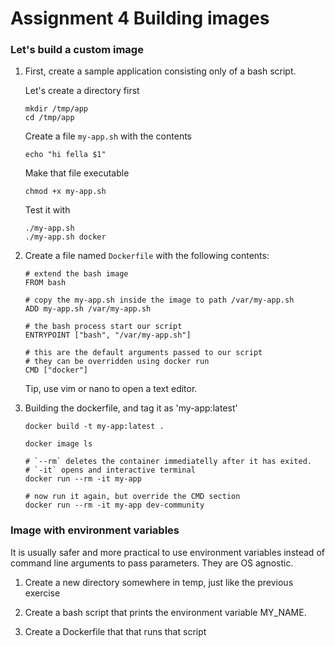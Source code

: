 # Assignment 4 Building images

### Let's build a custom image

1. First, create a sample application consisting only of a bash script. 

   Let's create a directory first
   
       mkdir /tmp/app
       cd /tmp/app
       
   Create a file `my-app.sh` with the contents
   
       echo "hi fella $1"
   
   Make that file executable 
   
       chmod +x my-app.sh
   
   Test it with 
   
       ./my-app.sh
       ./my-app.sh docker
       
1. Create a file named `Dockerfile` with the following contents:
       
       # extend the bash image
       FROM bash
       
       # copy the my-app.sh inside the image to path /var/my-app.sh
       ADD my-app.sh /var/my-app.sh
       
       # the bash process start our script
       ENTRYPOINT ["bash", "/var/my-app.sh"]
       
       # this are the default arguments passed to our script
       # they can be overridden using docker run
       CMD ["docker"]
     
   Tip, use vim or nano to open a text editor.
   
1. Building the dockerfile, and tag it as 'my-app:latest'
 
       docker build -t my-app:latest .
       
       docker image ls
       
       # `--rm` deletes the container immediatelly after it has exited. 
       # `-it` opens and interactive terminal
       docker run --rm -it my-app
       
       # now run it again, but override the CMD section
       docker run --rm -it my-app dev-community


### Image with environment variables

It is usually safer and more practical to use environment variables instead of
command line arguments to pass parameters. They are OS agnostic.

1. Create a new directory somewhere in temp, just like the previous exercise

1. Create a bash script that prints the environment variable MY_NAME.
 
1. Create a Dockerfile that that runs that script
   